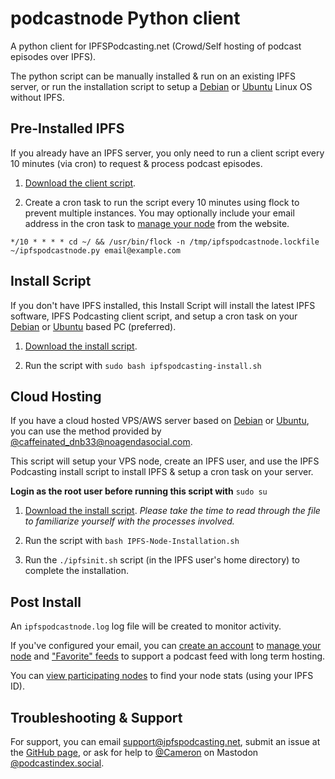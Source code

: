# podcastnode Python client

A python client for IPFSPodcasting.net (Crowd/Self hosting of podcast episodes over IPFS).

The python script can be manually installed & run on an existing IPFS server, or run the installation script to setup a [Debian](https://www.debian.org/) or [Ubuntu](https://ubuntu.com/download) Linux OS without IPFS.

## Pre-Installed IPFS

If you already have an IPFS server, you only need to run a client script every 10 minutes (via cron) to request & process podcast episodes.

1. [Download the client script](https://raw.githubusercontent.com/Cameron-IPFSPodcasting/podcastnode-Python/main/ipfspodcastnode.py).

2. Create a cron task to run the script every 10 minutes using flock to prevent multiple instances. You may optionally include your email address in the cron task to [manage your node](https://ipfspodcasting.net/Manage) from the website.

```*/10 * * * * cd ~/ && /usr/bin/flock -n /tmp/ipfspodcastnode.lockfile ~/ipfspodcastnode.py email@example.com```

## Install Script

If you don't have IPFS installed, this Install Script will install the latest IPFS software, IPFS Podcasting client script, and setup a cron task on your [Debian](https://www.debian.org/) or [Ubuntu](https://ubuntu.com/download) based PC (preferred).

1. [Download the install script](https://raw.githubusercontent.com/Cameron-IPFSPodcasting/podcastnode-Python/main/ipfspodcasting-install.sh).

2. Run the script with ```sudo bash ipfspodcasting-install.sh```

## Cloud Hosting

If you have a cloud hosted VPS/AWS server based on [Debian](https://www.debian.org/) or [Ubuntu](https://ubuntu.com/download), you can use the method provided by [@caffeinated_dnb33@noagendasocial.com](https://noagendasocial.com/@caffeinated_dnb33).

This script will setup your VPS node, create an IPFS user, and use the IPFS Podcasting install script to install IPFS & setup a cron task on your server.

**Login as the root user before running this script with** ```sudo su```

1. [Download the install script](https://raw.githubusercontent.com/Cameron-IPFSPodcasting/podcastnode-Python/main/IPFS-Node-Installation.sh). *Please take the time to read through the file to familiarize yourself with the processes involved.*

2. Run the script with ```bash IPFS-Node-Installation.sh```

3. Run the ```./ipfsinit.sh``` script (in the IPFS user's home directory) to complete the installation.

## Post Install

An ```ipfspodcastnode.log``` log file will be created to monitor activity.

If you've configured your email, you can [create an account](https://ipfspodcasting.net/Manage) to [manage your node](https://ipfspodcasting.net/Manage) and ["Favorite" feeds](https://ipfspodcasting.net/Help/Favorites) to support a podcast feed with long term hosting.

You can [view participating nodes](https://ipfspodcasting.net/PodSwarm) to find your node stats (using your IPFS ID).

## Troubleshooting & Support

For support, you can email <support@ipfspodcasting.net>, submit an issue at the [GitHub page](https://github.com/Cameron-IPFSPodcasting/podcastnode-Python/issues), or ask for help to [@Cameron](https://podcastindex.social/@cameron) on Mastodon [@podcastindex.social](https://podcastindex.social/).
